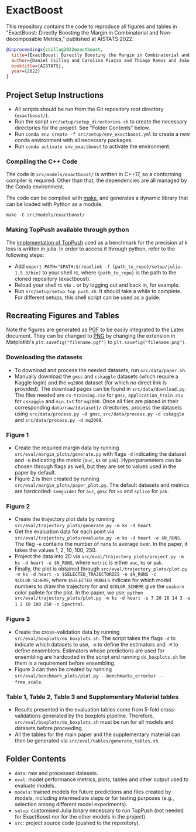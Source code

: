 # ExactBoost

This repository contains the code to reproduce all figures and tables in "ExactBoost: Directly Boosting the Margin in Combinatorial and Non-decomposable Metrics," published at AISTATS 2022.

```bibtex
@inproceedings{csillag2022exactboost,
  title={ExactBoost: Directly Boosting the Margin in Combinatorial and Non-decomposable Metrics},
  author={Daniel Csillag and Carolina Piazza and Thiago Ramos and João Vitor Romano and Roberto Oliveira and Paulo Orenstein},
  booktitle={AISTATS},
  year={2022}
}
```

## Project Setup Instructions

- All scripts should be run from the Git repository root directory (`exactboost/`).
- Run the script `src/setup/setup_directories.sh` to create the necessary directories for the project. See "Folder Contents" below.
- Run `conda env create -f src/setup/env_exactboost.yml` to create a new conda environment with all necessary packages.
- Run `conda activate env_exactboost` to activate the environment.

### Compiling the C++ Code

The code in `src/models/exactboost/` is written in C++17, so a conforming compiler is required. Other than that, the dependencies are all managed by the Conda environment.

The code can be compiled with [make](https://pubs.opengroup.org/onlinepubs/9699919799/utilities/make.html), and generates a dynamic library that can be loaded with Python as a module.

```
make -C src/models/exactboost/
```

### Making TopPush available through python

The [implementation of TopPush](https://web.archive.org/web/20210123175252/https://github.com/VaclavMacha/ClassificationOnTop.jl) used as a benchmark for the precision at k loss is written in julia. In order to access it through python, refer to the following steps:
- Add `export PATH="$PATH:$(readlink -f {path_to_repo}/setup/julia-1.5.3/bin)` to your shell rc, where `{path_to_repo}` is the path to the cloned repository (exactboost).
- Reload your shell rc via `.` or by logging out and back in, for example.
- Run `src/setup/setup_top_push.sh`. It should take a while to complete. For different setups, this shell script can be used as a guide.

## Recreating Figures and Tables

Note the figures are generated as [PGF](https://pgf-tikz.github.io/) to be easily integrated to the Latex document. They can be changed to [PNG](https://www.w3.org/TR/PNG/) by changing the extension in Matplotlib's `plt.savefig("filename.pgf")` to `plt.savefig("filename.png")`.

### Downloading the datasets

- To download and process the needed datasets, run `src/data/paper.sh`.
- Manually download the `gmsc` and `cskaggle` datasets (which require a Kaggle login) and the `mq2008` dataset (for which no direct link is provided). The download pages can be found in `src/data/download.py`. The files needed are `cs-training.csv` for `gmsc`, `application_train.csv` for `cskaggle` and `min.txt` for `mq2008`. Once all files are placed in their corresponding `data/raw/{dataset}/` directories, process the datasets using `src/data/process.py -d gmsc`, `src/data/process.py -d cskaggle` and `src/data/process.py -d mq2008`.

### Figure 1

- Create the required margin data by running `src/eval/margin_plots/generate.py` with flags `-d` indicating the dataset and `-m` indicating the metric (`auc`, `ks` or `pak`). Hyperparameters can be chosen through flags as well, but they are set to values used in the paper by default.
- Figure 2 is then created by running `src/eval/margin_plots/paper_plot.py`. The default datasets and metrics are hardcoded: `svmguide1` for `auc`, `gmsc` for `ks` and `splice` for `pak`.

### Figure 2

- Create the trajectory plot data by running `src/eval/trajectory_plots/generate.py -m ks -d heart`.
- Get the evaluation data for each point via `src/eval/trajectory_plots/evaluate.py -m ks -d heart -e $N_RUNS`. The flag `-e` contains the number of runs to average over. In the paper, it takes the values 1, 2, 10, 100, 250.
- Project the data into 2D via `src/eval/trajectory_plots/project.py -m ks -d heart -e $N_RUNS`, where `metric` is either `auc`, `ks` or `pak`.
- Finally, the plot is obtained through `src/eval/trajectory_plots/plot.py -m ks -d heart -s $SELECTED_TRAJECTORIES -e $N_RUNS -c $COLOR_SCHEME`, where `$SELECTED_MODELS` indicate for which model numbers to draw the trajectory for and `$COLOR_SCHEME` give the `seaborn` color pallete for the plot. In the paper, we use: `python src/eval/trajectory_plots/plot.py -m ks -d heart -s 7 20 16 14 3 -e 1 2 10 100 250 -c Spectral`.

### Figure 3

- Create the cross-validation data by running `src/eval/boxplots/do_boxplots.sh`. The script takes the flags `-d` to indicate which datasets to use, `-m` to define the estimators and `-M` to define ensemblers. Estimators whose predictions are used for ensembling are hardcoded in the script and running `do_boxplots.sh` for them is a requirement before ensembling.
- Figure 3 can then be created by running `src/eval/benchmark_plots/plot.py --benchmarks_errorbar --free_scale`.

### Table 1, Table 2, Table 3 and Supplementary Material tables

- Results presented in the evaluation tables come from 5-fold cross-validations generated by the boxplots pipeline. Therefore, `src/eval/boxplots/do_boxplots.sh` must be run for all models and datasets before proceeding.
- All the tables for the main paper and the supplementary material can then be generated via `src/eval/tables/generate_tables.sh`.

## Folder Contents

- `data`: raw and processed datasets.
- `eval`: model performance metrics, plots, tables and other output used to evaluate models.
- `models`: trained models for future predictions and files created by models, including intermediate steps or for testing purposes (e.g., selection among different model experiments).
- `setup`: customised Julia binary necessary to run TopPush (not needed for ExactBoost nor for the other models in the project).
- `src`: project source code (pushed to the repository).
